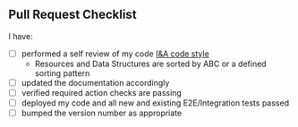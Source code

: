 ## Pull Request Checklist

I have:
- [ ] performed a self review of my code [I&A code style](https://github.com/asfadmin/ia-standards/blob/main/standards.md)
    - Resources and Data Structures are sorted by ABC or a defined sorting pattern
- [ ] updated the documentation accordingly
- [ ] verified required action checks are passing
- [ ] deployed my code and all new and existing E2E/Integration tests passed
- [ ] bumped the version number as appropriate
